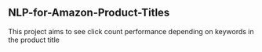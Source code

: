 ## NLP-for-Amazon-Product-Titles
This project aims to see click count performance depending on keywords in the product title
